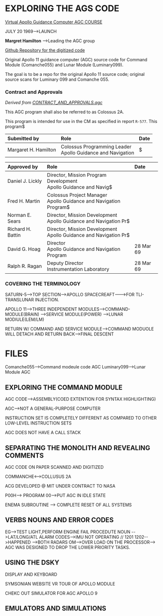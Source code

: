 # EXPLORING THE AGS CODE

[Virtual Apollo Guidance Computer AGC COURSE](https://app.pluralsight.com/library/courses/moon-landing-apollo-11/table-of-contents)

JULY 20 1969-->LAUNCH 

**Margret Hamilton** -->Leading the AGC group

[Github Repository for the digitized code](https://github.com/chrislgarry/Apollo-11)


Original Apollo 11 guidance computer (AGC) source code for Command Module (Comanche055) and Lunar Module (Luminary099).

The goal is to be a repo for the original Apollo 11 source code; original source scans for Luminary 099 and Comanche 055.


### Contract and Approvals
*Derived from [CONTRACT_AND_APPROVALS.agc]*

This AGC program shall also be referred to as Colossus 2A.

This program is intended for use in the CM as specified in report `R-577`. This program$

Submitted by          | Role | Date
:-------------------- | :--- | :---
Margaret H. Hamilton  | Colossus Programming Leader<br>Apollo Guidance and Navigation |$

Approved by        | Role | Date
:----------------- | :--- | :---
Daniel J. Lickly   | Director, Mission Program Development<br>Apollo Guidance and Navig$
Fred H. Martin     | Colossus Project Manager<br>Apollo Guidance and Navigation Program$
Norman E. Sears    | Director, Mission Development<br>Apollo Guidance and Navigation Pr$
Richard H. Battin  | Director, Mission Development<br>Apollo Guidance and Navigation Pr$
David G. Hoag      | Director<br>Apollo Guidance and Navigation Program | 28 Mar 69
Ralph R. Ragan     | Deputy Director<br>Instrumentation Laboratory | 28 Mar 69

[CONTRACT_AND_APPROVALS.agc]:https://github.com/chrislgarry/Apollo-11/blob/master/Coman$
[1]:https://rawcdn.githack.com/aleen42/badges/c9246f74/src/nasa.svg
[2]:https://www.nasa.gov/mission_pages/apollo/missions/apollo11.html
[3]:http://www.ibiblio.org/apollo/
[4]:http://web.mit.edu/museum/
[5]:http://www.ibiblio.org/apollo/ScansForConversion/Luminary099/
[6]:http://www.ibiblio.org/apollo/ScansForConversion/Comanche055/
[7]:https://github.com/chrislgarry/Apollo-11/blob/master/CONTRIBUTING.md
[8]:https://github.com/rburkey2005/virtualagc


### COVERING THE TERMINOLOGY 


SATURN-5-->TOP SECTION-->APOLLO SPACECREAFT--->FOR TLI-TRANSLUNAR INJECTION.

APOLLO 11-->THREE INDEPENDENT MODULES-->COMMAND-MODULE(BRAIN)
									-->SERVICE MODULE(POWER)
									-->LUNAR MODIULE(LEM/LM)
									
									
RETURN W/ COMMAND AND SERVICE MODULE-->COMMAND MODUOLE WILL DETACH AND RETURN BACK-->FINAL DESCENT 

# FILES 
									
Comanche055-->Command modeule code AGC
Luminary099-->Lunar Module AGC


## EXPLORING THE COMMAND MODULE

AGC CODE-->ASSEMBLY(COED EXTENTION FOR SYNTAX HIGHLIGHTING)
 
AGC-->NOT A GENERAL-PURPOSE COMPUTER 
 
INSTRUCTION SET IS COMPLETELY DIFFERENT AS COMPARED TO OTHER LOW-LEVEL INSTRUCTION SETS

AGC DOES NOT HAVE A CALL STACK 

## SEPARATING THE MONOLITH AND REVEALING COMMENTS
 
 
AGC CODE ON PAPER SCANNED AND DIGITIZED 

COMMANCHE<-->COLLUSUS 2A

ACG DEVELOPED @ MIT UNDER CONTRACT TO NASA 

P00H--> PROGRAM 00-->PUT AGC IN IDLE STATE 


ENEMA SUBROUTINE --> COMPLETE RESET OF ALL SYSTEMS 

## VERBS NOUNS AND ERROR CODES 

EG-->TEST LIGHT,PERFORM ENGINE FAIL PROCEDUTE
NOUN -->LAT/LONG/ATL 
ALARM CODES-->IMU NOT OPERATING // 1201 1202-->HAPPENED -->BOTH RADARS OM-->OVER LOAD ON THE PROCESSOR--> AGC WAS DESIGNED TO DROP THE LOWER PRIORITY TASKS.

## USING THE DSKY

DISPLAY AND KEYBOARD

SYMSONIAN WEBSITE VR TOUR OF APOLLO MODULE 

CHEKC OUT SIMULATOR FOR AGC APOLLO 9 


## EMULATORS AND SIMULATIONS 




